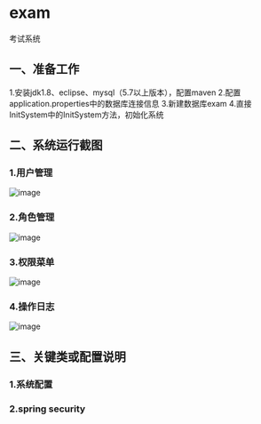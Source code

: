 # exam
考试系统

## 一、准备工作
1.安装jdk1.8、eclipse、mysql（5.7以上版本），配置maven
2.配置application.properties中的数据库连接信息
3.新建数据库exam
4.直接InitSystem中的InitSystem方法，初始化系统

## 二、系统运行截图
### 1.用户管理
![image](https://github.com/dinggz1982/exam/snapshots/user.png)
### 2.角色管理
![image](https://github.com/dinggz1982/exam/snapshots/role.png)
### 3.权限菜单
![image](https://github.com/dinggz1982/exam/snapshots/resource.png)
### 4.操作日志
![image](https://github.com/dinggz1982/exam/snapshots/operation.png)

## 三、关键类或配置说明
### 1.系统配置

### 2.spring security



